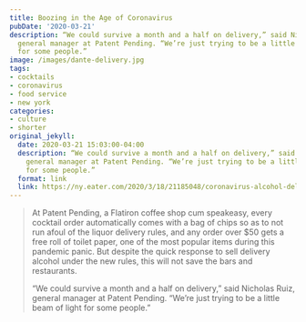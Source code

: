 ```yaml
---
title: Boozing in the Age of Coronavirus
pubDate: '2020-03-21'
description: “We could survive a month and a half on delivery,” said Nicholas Ruiz,
  general manager at Patent Pending. “We’re just trying to be a little beam of light
  for some people.”
image: /images/dante-delivery.jpg
tags:
- cocktails
- coronavirus
- food service
- new york
categories:
- culture
- shorter
original_jekyll:
  date: 2020-03-21 15:03:00-04:00
  description: “We could survive a month and a half on delivery,” said Nicholas Ruiz,
    general manager at Patent Pending. “We’re just trying to be a little beam of light
    for some people.”
  format: link
  link: https://ny.eater.com/2020/3/18/21185048/coronavirus-alcohol-delivery-nyc-photos
---
```


> At Patent Pending, a Flatiron coffee shop cum speakeasy, every cocktail order automatically comes with a bag of chips so as to not run afoul of the liquor delivery rules, and any order over $50 gets a free roll of toilet paper, one of the most popular items during this pandemic panic. But despite the quick response to sell delivery alcohol under the new rules, this will not save the bars and restaurants.
>
> “We could survive a month and a half on delivery,” said Nicholas Ruiz, general manager at Patent Pending. “We’re just trying to be a little beam of light for some people.”
